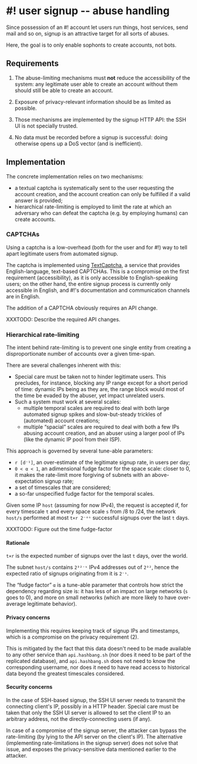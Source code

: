 # #! user signup -- abuse handling

Since possession of an #! account let users run things, host services, send mail
and so on, signup is an attractive target for all sorts of abuses.

Here, the goal is to only enable sophonts to create accounts, not bots.


## Requirements

1. The abuse-limiting mechanisms must **not** reduce the accessibility of the
   system: any legitimate user able to create an account without them should
   still be able to create an account.

2. Exposure of privacy-relevant information should be as limited as possible.

3. Those mechanisms are implemented by the signup HTTP API:
   the SSH UI is not specially trusted.

4. No data must be recorded before a signup is successful:  doing otherwise
   opens up a DoS vector (and is inefficient).


## Implementation

The concrete implementation relies on two mechanisms:
- a textual captcha is systematically sent to the user requesting the account
  creation, and the account creation can only be fulfilled if a valid answer
  is provided;
- hierarchical rate-limiting is employed to limit the rate at which an adversary
  who can defeat the captcha (e.g. by employing humans) can create accounts.


### CAPTCHAs

Using a captcha is a low-overhead (both for the user and for #!) way to tell
apart legitimate users from automated signup.

The captcha is implemented using [TextCaptcha](http://textcaptcha.com/),
a service that provides English-language, text-based CAPTCHAs.
This is a compromise on the first requirement (accessibility), as it is only
accessible to English-speaking users; on the other hand, the entire signup process
is currently only accessible in English, and #!'s documentation and communication
channels are in English.


The addition of a CAPTCHA obviously requires an API change.

XXXTODO: Describe the required API changes.


### Hierarchical rate-limiting

The intent behind rate-limiting is to prevent one single entity from creating
a disproportionate number of accounts over a given time-span.

There are several challenges inherent with this:
- Special care must be taken not to hinder legitimate users.
  This precludes, for instance, blocking any IP range except for a short period
  of time: dynamic IPs being as they are, the range block would most of the time
  be evaded by the abuser, yet impact unrelated users.
- Such a system must work at several scales:
  - multiple temporal scales are required to deal with both large automated signup
	spikes and slow-but-steady trickles of (automated) account creations;
  - multiple “spacial” scales are required to deal with both a few IPs abusing
	account creation, and an abuser using a larger pool of IPs (like the dynamic IP
	pool from their ISP).


This approach is governed by several tune-able parameters:
- `r [d⁻¹]`, an over-estimate of the legitimate signup rate, in users per day;
- `0 < α < 1`, an adimensional fudge factor for the space scale:
  closer to 0, it makes the rate-limit more forgiving of subnets with an
  above-expectation signup rate;
- a set of timescales that are considered;
- a so-far unspecified fudge factor for the temporal scales.

Given some IP `host` (assuming for now IPv4), the request is accepted if, for every
timescale `t` and every space scale `s` from /8 to /24, the network `host/s`
performed at most `t×r 2⁻ᵅˢ` successful signups over the last `t` days.

XXXTODO: Figure out the time fudge-factor


#### Rationale

`t×r` is the expected number of signups over the last `t` days, over the world.

The subnet `host/s` contains `2³²⁻ˢ` IPv4 addresses out of `2³²`,
hence the expected ratio of signups originating from it is `2⁻ˢ`.

The “fudge factor” `α` is a tune-able parameter that controls how strict
the dependency regarding size is: it has less of an impact on large networks
(`s` goes to 0), and more on small networks (which are more likely to have
over-average legitimate behavior).


#### Privacy concerns

Implementing this requires keeping track of signup IPs and timestamps, which is
a compromise on the privacy requirement (2).

This is mitigated by the fact that this data doesn't need to be made available to
any other service than `api.hashbang.sh` (nor does it need to be part of the
replicated database), and `api.hashbang.sh` does not need to know the corresponding
username, nor does it need to have read access to historical data beyond the greatest
timescales considered.


#### Security concerns

In the case of SSH-based signup, the SSH UI server needs to transmit the connecting
client's IP, possibly in a HTTP header. Special care must be taken that only the SSH
UI server is allowed to set the client IP to an arbitrary address, not the
directly-connecting users (if any).

In case of a compromise of the signup server, the attacker can bypass the
rate-limiting (by lying to the API server on the client's IP).  The alternative
(implementing rate-limitations in the signup server) does not solve that issue,
and exposes the privacy-sensitive data mentioned earlier to the attacker.
